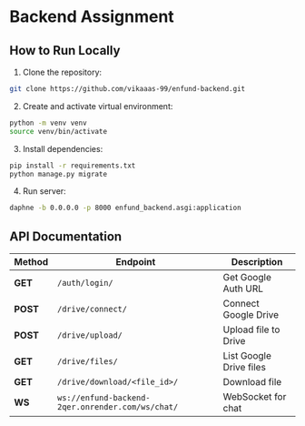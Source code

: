 # Backend Assignment

## **How to Run Locally**

1. Clone the repository:
```sh
git clone https://github.com/vikaaas-99/enfund-backend.git
```

2. Create and activate virtual environment:
```sh
python -m venv venv
source venv/bin/activate
```

3. Install dependencies:
```sh
pip install -r requirements.txt
python manage.py migrate
```

4. Run server:
```sh
daphne -b 0.0.0.0 -p 8000 enfund_backend.asgi:application
```

## **API Documentation**

| **Method** |	**Endpoint** |	**Description** |
| ------ | ---------| ---------|
| **GET** |	`/auth/login/` |	Get Google Auth URL |
| **POST** |	`/drive/connect/` |	Connect Google Drive |
| **POST** |	`/drive/upload/` |	Upload file to Drive |
| **GET** |	`/drive/files/` |	List Google Drive files |
| **GET** |	`/drive/download/<file_id>/` |	Download file |
| **WS** |	`ws://enfund-backend-2qer.onrender.com/ws/chat/` |	WebSocket for chat |